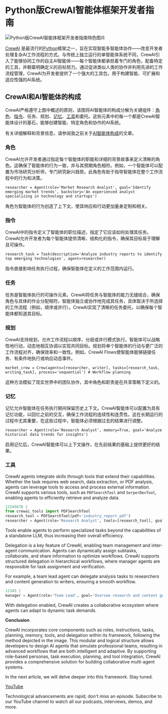 # Python版CrewAI智能体框架开发者指南

![Python版CrewAI智能体框架开发者指南特色图片](https://cdn.thenewstack.io/media/2024/12/1ebdd489-getty-images-voc6uuftmqo-unsplashb-1024x576.jpg)

[CrewAI](https://www.crewai.com/) 是最流行的[Python](https://thenewstack.io/what-is-python/)框架之一，旨在实现智能多智能体协作——改变开发者处理复杂AI工作流程的方式。与传统上独立运行的单智能体系统不同，CrewAI引入了能够协同工作的自主AI智能体——每个智能体都承担着专门的角色，配备特定的工具，并朝着明确定义的目标努力。通过促进类似人类的协作并利用先进的工作流程管理，CrewAI为开发者提供了一个强大的工具包，用于构建智能、可扩展和适应性强的AI系统。

## CrewAI和AI智能体的构成

CrewAI严格遵守上图中概述的原则，该图将AI智能体的构成分解为关键组件：[角色](https://thenewstack.io/how-to-define-an-ai-agent-persona-by-tweaking-llm-prompts/)、[指令](https://thenewstack.io/enhancing-ai-agents-adding-instructions-tasks-and-memory/)、任务、规划、[记忆](https://thenewstack.io/how-to-add-persistence-and-long-term-memory-to-ai-agents/)、[工具](https://thenewstack.io/how-to-add-tool-support-to-ai-agents-for-performing-actions/)和委托。这些元素中的每一个都是CrewAI智能体设计的基石，能够创建智能、特定角色和协作的AI系统。

有关详细解释和背景信息，请参阅我之前关于[AI智能体构成](https://thenewstack.io/ai-agents-a-comprehensive-introduction-for-developers/)的文章。

### 角色

CrewAI允许开发者通过指定每个智能体的职能和详细的背景故事来定义清晰的角色。这确保了智能体的行为一致，并与其预期角色相符。例如，一个智能体可以配置为市场研究分析师，专门研究新兴趋势。此角色有助于指导智能体在整个工作流程中的行为和决策。

```
researcher = Agent(role='Market Research Analyst', goal='Identify emerging market trends', backstory='An experienced analyst specializing in technology and startups')
```

角色为智能体的行为创造了上下文，使其响应和行动更加量身定制和相关。

### 指令

CrewAI中的指令定义了智能体的职位描述，指定了它应该如何处理其任务。CrewAI允许开发者为每个智能体提供清晰、结构化的指令，确保其目标易于理解且可操作。

```
research_task = Task(description='Analyze industry reports to identify top emerging technologies', agent=researcher)
```

指令直接影响任务执行过程，确保智能体在定义的工作范围内运行。

### 任务

任务是智能体执行的可操作元素。CrewAI将任务与智能体的能力无缝结合，确保角色与具体的作业分配相符。智能体独立或协作地完成其任务，具体取决于所选择的工作流程（例如，顺序或并行）。CrewAI实现了清晰的任务委托，以确保每个智能体都知道其目标。

### 规划

CrewAI支持规划，允许工作流程以顺序、分层或并行模式执行。智能体可以战略性地行动，动态地相互协调以实现共同目标。规划将单个智能体的行动与更广泛的工作流程对齐，确保效率和一致性。例如，CrewAI Flows使智能体能够链接任务、有条件地执行或响应动态事件。

```
market_crew = Crew(agents=[researcher, writer], tasks=[research_task, writing_task], process='sequential') # Workflow planning
```

这种方法模拟了现实世界中的团队协作，其中角色和职责是在共享策略下定义的。

### 记忆

记忆允许智能体在任务执行期间保留历史上下文。CrewAI智能体可以配置为具有记忆功能，以回忆之前的交互，确保工作流程的连续性和连贯性。这在长期运行的过程中尤其重要，在这些过程中，智能体必须根据过去的结果进行调整。

```
researcher = Agent(role='Research Analyst', memory=True, goal='Analyze historical data trends for insights')
```

启用记忆后，CrewAI智能体可以上下文操作，在先前结果的基础上提供更好的结果。

### 工具
CrewAI agents integrate skills through tools that extend their capabilities. Whether the task requires web search, data extraction, or PDF analysis, agents can leverage tools to access and process external information. CrewAI supports various tools, such as `PDFSearchTool` and `SerperDevTool`, enabling agents to efficiently retrieve and analyze data.

```python
12345678 |
from crewai_tools import PDFSearchTool
research_tool = PDFSearchTool(pdf='industry_report.pdf')
researcher = Agent(role='Research Analyst', tools=[research_tool], goal='Extract insights from the industry report')
```

Tools enable agents to perform specialized tasks beyond the capabilities of a standalone LLM, thus increasing their overall efficiency.

Delegation is a key feature of CrewAI, enabling team management and inter-agent communication. Agents can dynamically assign subtasks, collaborate, and share information to optimize workflows. CrewAI supports structured delegation in hierarchical workflows, where manager agents are responsible for task assignment and verification.

For example, a team lead agent can delegate analysis tasks to researchers and content generation to writers, ensuring a smooth workflow.

```python
12345 |
manager = Agent(role='Team Lead', goal='Oversee research and content generation', allow_delegation=True)
```

With delegation enabled, CrewAI creates a collaborative ecosystem where agents can adapt to dynamic task demands.

**Conclusion**

CrewAI incorporates core components such as roles, instructions, tasks, planning, memory, tools, and delegation within its framework, following the method depicted in the image. This modular and logical structure allows developers to design AI agents that simulate professional teams, resulting in advanced workflows that are both intelligent and adaptive. By supporting role-based personas, task execution, planning, and tool integration, CrewAI provides a comprehensive solution for building collaborative multi-agent systems.

In the next article, we will delve deeper into this framework. Stay tuned.

[YouTube](https://youtube.com/thenewstack?sub_confirmation=1)

Technological advancements are rapid; don't miss an episode. Subscribe to our YouTube channel to watch all our podcasts, interviews, demos, and more.